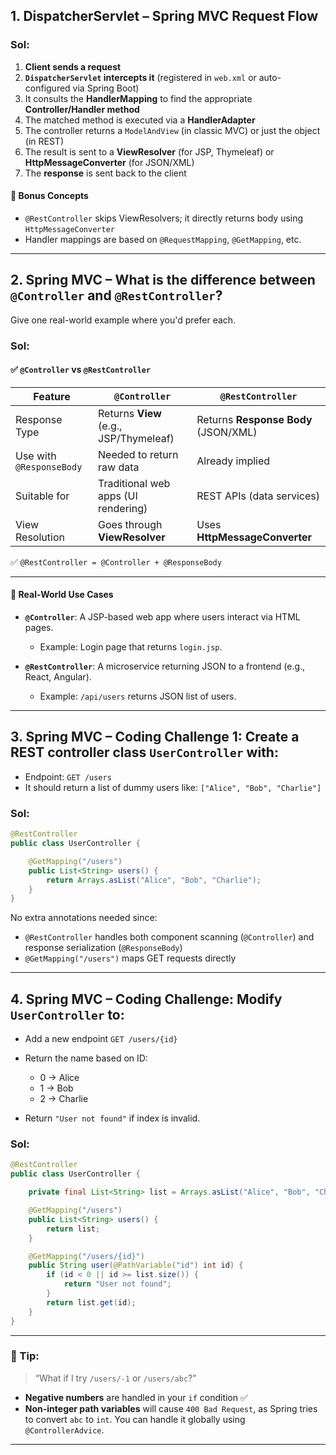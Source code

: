 ## 1. DispatcherServlet – Spring MVC Request Flow

### Sol:

1. **Client sends a request**
2. **`DispatcherServlet` intercepts it** (registered in `web.xml` or auto-configured via Spring Boot)
3. It consults the **HandlerMapping** to find the appropriate **Controller/Handler method**
4. The matched method is executed via a **HandlerAdapter**
5. The controller returns a `ModelAndView` (in classic MVC) or just the object (in REST)
6. The result is sent to a **ViewResolver** (for JSP, Thymeleaf) or **HttpMessageConverter** (for JSON/XML)
7. The **response** is sent back to the client

#### 🔸 Bonus Concepts

* `@RestController` skips ViewResolvers; it directly returns body using `HttpMessageConverter`
* Handler mappings are based on `@RequestMapping`, `@GetMapping`, etc.

---

## 2. Spring MVC – **What is the difference between `@Controller` and `@RestController`?**
Give one real-world example where you'd prefer each.

### Sol:
#### ✅ `@Controller` vs `@RestController`

| Feature                  | `@Controller`                          | `@RestController`                    |
| ------------------------ | -------------------------------------- | ------------------------------------ |
| Response Type            | Returns **View** (e.g., JSP/Thymeleaf) | Returns **Response Body** (JSON/XML) |
| Use with `@ResponseBody` | Needed to return raw data              | Already implied                      |
| Suitable for             | Traditional web apps (UI rendering)    | REST APIs (data services)            |
| View Resolution          | Goes through **ViewResolver**          | Uses **HttpMessageConverter**        |

✅ `@RestController = @Controller + @ResponseBody`

---

#### 🔸 Real-World Use Cases

* **`@Controller`**: A JSP-based web app where users interact via HTML pages.

  * Example: Login page that returns `login.jsp`.
* **`@RestController`**: A microservice returning JSON to a frontend (e.g., React, Angular).

  * Example: `/api/users` returns JSON list of users.

---

## 3. Spring MVC – Coding Challenge 1: Create a REST controller class `UserController` with:

* Endpoint: `GET /users`
* It should return a list of dummy users like: `["Alice", "Bob", "Charlie"]`

### Sol:

```java
@RestController
public class UserController {

    @GetMapping("/users")
    public List<String> users() {
        return Arrays.asList("Alice", "Bob", "Charlie");
    }
}
```

No extra annotations needed since:

* `@RestController` handles both component scanning (`@Controller`) and response serialization (`@ResponseBody`)
* `@GetMapping("/users")` maps GET requests directly

---


## 4. Spring MVC – Coding Challenge: Modify `UserController` to:

* Add a new endpoint `GET /users/{id}`
* Return the name based on ID:

  * 0 → Alice
  * 1 → Bob
  * 2 → Charlie
* Return `"User not found"` if index is invalid.

### Sol:

```java
@RestController
public class UserController {

    private final List<String> list = Arrays.asList("Alice", "Bob", "Charlie");

    @GetMapping("/users")
    public List<String> users() {
        return list;
    }

    @GetMapping("/users/{id}")
    public String user(@PathVariable("id") int id) {
        if (id < 0 || id >= list.size()) {
            return "User not found";
        }
        return list.get(id);
    }
}
```

---

### 🔎 Tip:

> “What if I try `/users/-1` or `/users/abc`?”

* **Negative numbers** are handled in your `if` condition ✅
* **Non-integer path variables** will cause `400 Bad Request`, as Spring tries to convert `abc` to `int`. You can handle it globally using `@ControllerAdvice`.

---




